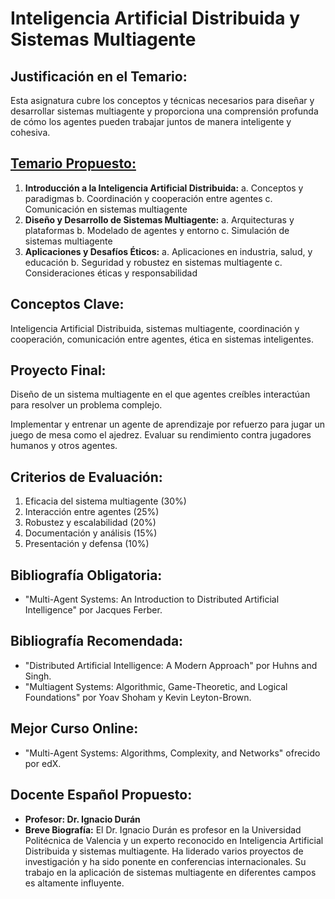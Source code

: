 # Inteligencia Artificial Distribuida y Sistemas Multiagente

## Justificación en el Temario:

Esta asignatura cubre los conceptos y técnicas necesarios para diseñar y desarrollar sistemas multiagente y proporciona una comprensión profunda de cómo los agentes pueden trabajar juntos de manera inteligente y cohesiva.

## [Temario Propuesto:](inteligencia-artificial-distribuida-y-sistemas-multiagente/temario-propuesto.md)

1. **Introducción a la Inteligencia Artificial Distribuida:**
a. Conceptos y paradigmas
b. Coordinación y cooperación entre agentes
c. Comunicación en sistemas multiagente
2. **Diseño y Desarrollo de Sistemas Multiagente:**
a. Arquitecturas y plataformas
b. Modelado de agentes y entorno
c. Simulación de sistemas multiagente
3. **Aplicaciones y Desafíos Éticos:**
a. Aplicaciones en industria, salud, y educación
b. Seguridad y robustez en sistemas multiagente
c. Consideraciones éticas y responsabilidad

## Conceptos Clave:

Inteligencia Artificial Distribuida, sistemas multiagente, coordinación y cooperación, comunicación entre agentes, ética en sistemas inteligentes.

## Proyecto Final: 

Diseño de un sistema multiagente en el que agentes creíbles interactúan para resolver un problema complejo.

Implementar y entrenar un agente de aprendizaje por refuerzo para jugar un juego de mesa como el ajedrez. Evaluar su rendimiento contra jugadores humanos y otros agentes.

## Criterios de Evaluación:

1. Eficacia del sistema multiagente (30%)
2. Interacción entre agentes (25%)
3. Robustez y escalabilidad (20%)
4. Documentación y análisis (15%)
5. Presentación y defensa (10%)

## Bibliografía Obligatoria:

- "Multi-Agent Systems: An Introduction to Distributed Artificial Intelligence" por Jacques Ferber.

## Bibliografía Recomendada:

- "Distributed Artificial Intelligence: A Modern Approach" por Huhns and Singh.
- "Multiagent Systems: Algorithmic, Game-Theoretic, and Logical Foundations" por Yoav Shoham y Kevin Leyton-Brown.

## Mejor Curso Online:

- "Multi-Agent Systems: Algorithms, Complexity, and Networks" ofrecido por edX.

## Docente Español Propuesto:

- **Profesor: Dr. Ignacio Durán**
- **Breve Biografía:** El Dr. Ignacio Durán es profesor en la Universidad Politécnica de Valencia y un experto reconocido en Inteligencia Artificial Distribuida y sistemas multiagente. Ha liderado varios proyectos de investigación y ha sido ponente en conferencias internacionales. Su trabajo en la aplicación de sistemas multiagente en diferentes campos es altamente influyente.